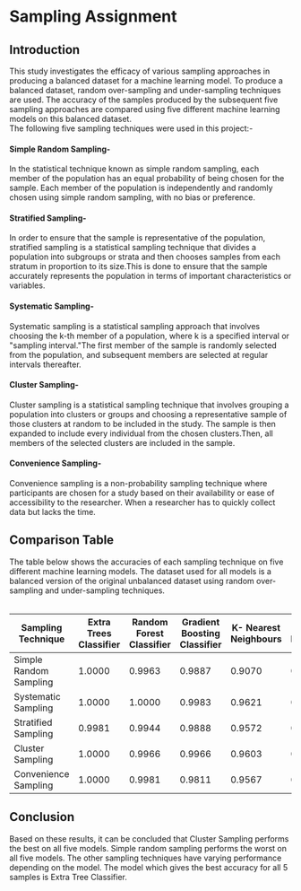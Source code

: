 # Sampling Assignment
<h2> Introduction </h2>
This study investigates the efficacy of various sampling approaches in producing a balanced dataset for a machine learning model. To produce a balanced dataset, random over-sampling and under-sampling techniques are used. The accuracy of the samples produced by the subsequent five sampling approaches are compared using five different machine learning models on this balanced dataset.<br>
The following five sampling techniques were used in this project:-<br>
<h4>Simple Random Sampling-</h4> In the statistical technique known as simple random sampling, each member of the population has an equal probability of being chosen for the sample. Each member of the population is independently and randomly chosen using simple random sampling, with no bias or preference.<br>
<h4>Stratified Sampling-</h4> In order to ensure that the sample is representative of the population, stratified sampling is a statistical sampling technique that divides a population into subgroups or strata and then chooses samples from each stratum in proportion to its size.This is done to ensure that the sample accurately represents the population in terms of important characteristics or variables.<br>
<h4>Systematic Sampling-</h4> Systematic sampling is a statistical sampling approach that involves choosing the k-th member of a population, where k is a specified interval or "sampling interval."The first member of the sample is randomly selected from the population, and subsequent members are selected at regular intervals thereafter.<br>
<h4>Cluster Sampling-</h4> Cluster sampling is a statistical sampling technique that involves grouping a population into clusters or groups and choosing a representative sample of those clusters at random to be included in the study. The sample is then expanded to include every individual from the chosen clusters.Then, all members of the selected clusters are included in the sample.<br>
<h4>Convenience Sampling-</h4> Convenience sampling is a non-probability sampling technique where participants are chosen for a study based on their availability or ease of accessibility to the researcher. When a researcher has to quickly collect data but lacks the time.<br>
<h2> Comparison Table </h2>
The table below shows the accuracies of each sampling technique on five different machine learning models. The dataset used for all models is a balanced version of the original unbalanced dataset using random over-sampling and under-sampling techniques.<br>
<br>
<table class="tg">
<thead>
  <tr>
    <th class="tg-teqq">Sampling Technique</th>
    <th class="tg-teqq">Extra Trees Classifier</th>
    <th class="tg-teqq">Random Forest Classifier</th>
    <th class="tg-teqq">Gradient Boosting Classifier</th>
    <th class="tg-4lcc">K- Nearest Neighbours</th>
    <th class="tg-4lcc">Logistic Regression</th>
  </tr>
</thead>
<tbody>
  <tr>
    <td class="tg-0lax">Simple Random Sampling</td>
    <td class="tg-baqh">1.0000</td>
    <td class="tg-baqh">0.9963</td>
    <td class="tg-baqh">0.9887</td>
    <td class="tg-baqh">0.9070</td>
    <td class="tg-baqh">0.8699</td>
  </tr>
  <tr>
    <td class="tg-0lax">Systematic Sampling</td>
    <td class="tg-baqh">1.0000</td>
    <td class="tg-baqh">1.0000</td>
    <td class="tg-baqh">0.9983</td>
    <td class="tg-baqh">0.9621</td>
    <td class="tg-baqh">0.9241</td>
  </tr>
  <tr>
    <td class="tg-0lax">Stratified Sampling</td>
    <td class="tg-baqh">0.9981</td>
    <td class="tg-baqh">0.9944</td>
    <td class="tg-baqh">0.9888</td>
    <td class="tg-baqh">0.9572</td>
    <td class="tg-baqh">0.9199</td>
  </tr>
  <tr>
    <td class="tg-0lax">Cluster Sampling</td>
    <td class="tg-baqh">1.0000</td>
    <td class="tg-baqh">0.9966</td>
    <td class="tg-baqh">0.9966</td>
    <td class="tg-baqh">0.9603</td>
    <td class="tg-baqh">0.9121</td>
  </tr>
  <tr>
    <td class="tg-0lax">Convenience Sampling</td>
    <td class="tg-baqh">1.0000</td>
    <td class="tg-baqh">0.9981</td>
    <td class="tg-baqh">0.9811</td>
    <td class="tg-baqh">0.9567</td>
    <td class="tg-baqh">0.9246</td>
  </tr>
</tbody>
</table>

<h2> Conclusion </h2>
Based on these results, it can be concluded that Cluster Sampling performs the best on all five models. Simple random sampling performs the worst on all five models. The other sampling techniques have varying performance depending on the model. The model which gives the best accuracy for all 5 samples is Extra Tree Classifier.
